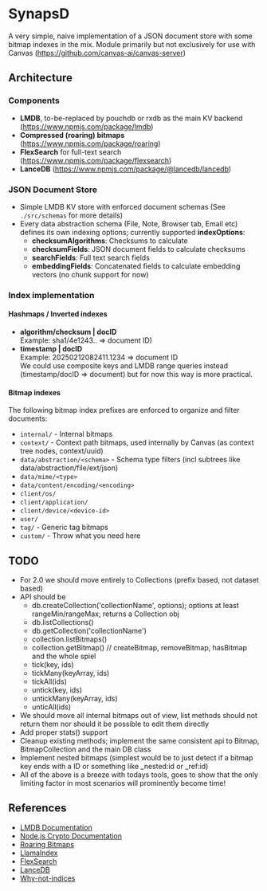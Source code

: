 # SynapsD

A very simple, naive implementation of a JSON document store with some bitmap indexes in the mix. Module primarily but not exclusively for use with Canvas (https://github.com/canvas-ai/canvas-server)

## Architecture

### Components

- **LMDB**, to-be-replaced by pouchdb or rxdb as the main KV backend (https://www.npmjs.com/package/lmdb)
- **Compressed (roaring) bitmaps** (https://www.npmjs.com/package/roaring)
- **FlexSearch** for full-text search (https://www.npmjs.com/package/flexsearch)
- **LanceDB** (https://www.npmjs.com/package/@lancedb/lancedb)

### JSON Document Store

- Simple LMDB KV store with enforced document schemas (See `./src/schemas` for more details)
- Every data abstraction schema (File, Note, Browser tab, Email etc) defines its own indexing options; currently supported **indexOptions**:
  - **checksumAlgorithms**: Checksums to calculate
  - **checksumFields**: JSON document fields to calculate checksums
  - **searchFields**: Full text search fields
  - **embeddingFields**: Concatenated fields to calculate embedding vectors (no chunk support for now)

### Index implementation

#### Hashmaps / Inverted indexes

- **algorithm/checksum | docID**  
  Example: sha1/4e1243.. => document ID)
- **timestamp | docID**  
  Example: 20250212082411.1234 => document ID  
We could use composite keys and LMDB range queries instead (timestamp/docID => document) but for now this way is more practical.

#### Bitmap indexes

The following bitmap index prefixes are enforced to organize and filter documents:

- `internal/` - Internal bitmaps
- `context/` - Context path bitmaps, used internally by Canvas (as context tree nodes, context/uuid)
- `data/abstraction/<schema>` - Schema type filters (incl subtrees like data/abstraction/file/ext/json)
- `data/mime/<type>`
- `data/content/encoding/<encoding>`
- `client/os/`
- `client/application/`
- `client/device/<device-id>`
- `user/`
- `tag/` - Generic tag bitmaps
- `custom/` - Throw what you need here

## TODO

- For 2.0 we should move entirely to Collections (prefix based, not dataset based)
- API should be 
  - db.createCollection('collectionName', options); options at least rangeMin/rangeMax; returns a Collection obj
  - db.listCollections()
  - db.getCollection('collectionName')
  - collection.listBitmaps()
  - collection.getBitmap() // createBitmap, removeBitmap, hasBitmap and the whole spiel
  - tick(key, ids)
  - tickMany(keyArray, ids)
  - tickAll(ids)
  - untick(key, ids)
  - untickMany(keyArray, ids)
  - unticAll(ids)
- We should move all internal bitmaps out of view, list methods should not return them nor should it be possible to edit them directly
- Add proper stats() support
- Cleanup existing methods; implement the same consistent api to Bitmap, BitmapCollection and the main DB class
- Implement nested bitmaps (simplest would be to just detect if a bitmap key ends with a ID or something like _nested:id or _ref:id)
- All of the above is a breeze with todays tools, goes to show that the only limiting factor in most scenarios will prominently become time!

## References

- [LMDB Documentation](http://www.lmdb.tech/doc/)
- [Node.js Crypto Documentation](https://nodejs.org/docs/latest-v20.x/api/crypto.html)
- [Roaring Bitmaps](https://roaringbitmap.org/)
- [LlamaIndex](https://www.llamaindex.ai/)
- [FlexSearch](https://github.com/nextapps-de/flexsearch)
- [LanceDB](https://lancedb.com/)
- [Why-not-indices](https://stackoverflow.com/questions/1378781/proper-terminology-should-i-say-indexes-or-indices)
